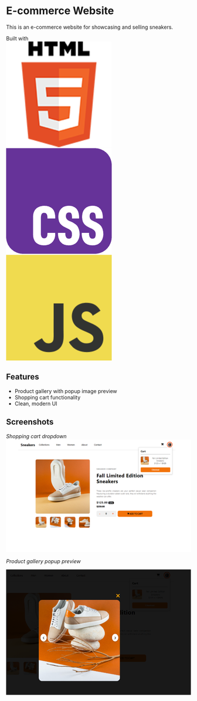 # E-commerce Website

This is an e-commerce website for showcasing and selling sneakers.  

Built with  
![HTML5](https://raw.githubusercontent.com/github/explore/main/topics/html/html.png)  
![CSS3](https://raw.githubusercontent.com/github/explore/main/topics/css/css.png)  
![JavaScript](https://raw.githubusercontent.com/github/explore/main/topics/javascript/javascript.png)


## Features

- Product gallery with popup image preview  
- Shopping cart functionality  
- Clean, modern UI  

## Screenshots
*Shopping cart dropdown*
![Screenshot 1](screenshot1.png)  



*Product gallery popup preview*

![Screenshot 2](screenshot2.png)  




